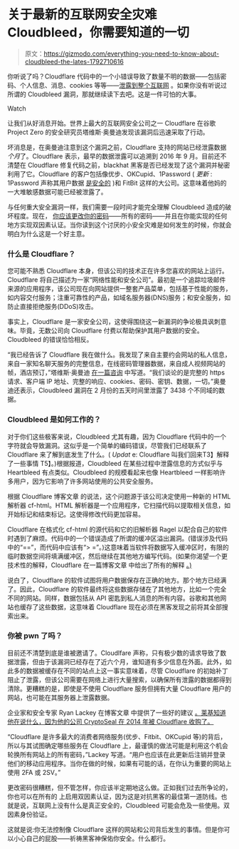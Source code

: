 # 关于最新的互联网安全灾难 Cloudbleed，你需要知道的一切

> 原文：<https://gizmodo.com/everything-you-need-to-know-about-cloudbleed-the-lates-1792710616>

你听说了吗？Cloudflare 代码中的一个小错误导致了数量不明的数据——包括密码、个人信息、消息、cookies 等等——[泄露到整个互联网](https://www.theregister.co.uk/2017/02/24/cloudbleed_buffer_overflow_bug_spaffs_personal_data/) 。如果你没有听说过所谓的 Cloudbleed 漏洞，那就继续读下去吧。这是一件可怕的大事。

Watch

让我们从好消息开始。世界上最大的互联网安全公司之一 Cloudflare 在谷歌 Project Zero 的安全研究员塔维斯·奥曼迪发现该漏洞后迅速采取了行动。

坏消息是，在奥曼迪注意到这个漏洞之前，Cloudflare 支持的网站已经泄露数据*个月*了。Cloudflare 表示，最早的数据泄露可以追溯到 2016 年 9 月。目前还不清楚在 Cloudflare 修复代码之前，blackhat 黑客是否已经发现了这个漏洞并秘密利用了它。Cloudflare 的客户包括像优步、OKCupid、1Password ( *更新* : 1Password 声称其用户数据 [是安全的](https://blog.agilebits.com/2017/02/23/three-layers-of-encryption-keeps-you-safe-when-ssltls-fails/) )和 FitBit 这样的大公司。这意味着他妈的一大堆敏感数据可能已经被泄露了。

与任何重大安全漏洞一样，我们需要一段时间才能完全理解 Cloudbleed 造成的破坏程度。现在， [你应该更改你的密码](https://gizmodo.com/cloudbleed-password-memory-leak-cloudflare-1792709635)——所有的密码——并且在你能实现的任何地方实现双因素认证。当你读到这个讨厌的小安全灾难是如何发生的时候，你就会明白为什么这是一个好主意。

### 什么是 Cloudflare？

您可能不熟悉 Cloudflare 本身，但该公司的技术正在许多您喜欢的网站上运行。Cloudflare 将自己描述为一家“网络性能和安全公司”。最初是一个追踪垃圾邮件来源的应用程序，该公司现在向网站提供一整套产品菜单，包括基于性能的服务，如内容交付服务；注重可靠性的产品，如域名服务器(DNS)服务；和安全服务，如防止直接拒绝服务(DDoS)攻击。

事实上，Cloudflare 是一家安全公司，这使得围绕这一新漏洞的争论极具讽刺意味。毕竟，无数公司向 Cloudflare 付费以帮助保护其用户数据的安全。Cloudbleed 的错误恰恰相反。

“我已经告诉了 Cloudflare 我在做什么。我发现了来自主要约会网站的私人信息，来自一家知名聊天服务的完整信息，在线密码管理器数据，来自成人视频网站的帧，酒店预订，”塔维斯·奥曼迪 [在一篇咨询](https://bugs.chromium.org/p/project-zero/issues/detail?id=1139) 中写道。“我们谈论的是完整的 https 请求、客户端 IP 地址、完整的响应、cookies、密码、密钥、数据，一切。”奥曼迪还表示，Cloudbleed 漏洞在 2 月份的五天时间里泄露了 3438 个不同域的数据。

### Cloudbleed 是如何工作的？

对于你们这些极客来说，Cloudbleed 尤其有趣，因为 Cloudflare 代码中的一个字符就会导致漏洞。这似乎是一个简单的编码错误，尽管我们已经联系了 Cloudflare 来了解到底发生了什么。( *Updat* e: Cloudflare 叫我们回来T3】解释了一些事情 T5】。)根据报道，Cloudbleed 在某些过程中泄露信息的方式似乎与 Heartbleed 有点类似。Cloudbleed 的规模看起来也像 Heartbleed 一样影响许多用户，因为它影响了许多网站使用的公共安全服务。

根据 Cloudflare 博客文章 的说法，这个问题源于该公司决定使用一种新的 HTML 解析器 cf-html。HTML 解析器是一个应用程序，它扫描代码以提取相关信息，如开始标记和结束标记。这使得修改代码更加容易。

Cloudflare 在格式化 cf-html 的源代码和它的旧解析器 Ragel 以配合自己的软件时遇到了麻烦。代码中的一个错误造成了所谓的缓冲区溢出漏洞。(错误涉及代码中的“==”，而代码中应该有“> =”。)这意味着当软件将数据写入缓冲区时，有限的临时数据空间将填满缓冲区，然后继续在其他地方编写代码。(如果你渴望一个更技术性的解释，Cloudflare 在一篇博客文章 中给出了所有的解释 [。)](https://blog.cloudflare.com/incident-report-on-memory-leak-caused-by-cloudflare-parser-bug/)

说白了，Cloudflare 的软件试图将用户数据保存在正确的地方。那个地方已经满了。因此，Cloudflare 的软件最终将这些数据存储在了其他地方，比如一个完全不同的网站。同样，数据包括从 API 密匙到私人消息的所有内容。谷歌和其他网站也缓存了这些数据，这意味着 Cloudflare 现在必须在黑客发现之前将其全部搜索出来。

### 你被 pwn 了吗？

目前还不清楚到底是谁被邀请了。Cloudlfare 声称，只有极少数的请求导致了数据泄露，但由于该漏洞已经存在了近六个月，谁知道有多少信息在外面。此外，如此多的数据被缓存在不同的站点上这一事实意味着，尽管 Cloudflare 的初始补丁阻止了泄露，但该公司需要在网络上进行大量搜索，以确保所有泄露的数据都得到清除。更糟糕的是，即使是不使用 Cloudflare 服务但拥有大量 Cloudflare 用户的网站，也可能在其服务器上泄露数据。

企业家和安全专家 Ryan Lackey 在博客文章 中提供了一些好的建议 [。莱基知道他在说什么，因为他的公司 CryptoSeal 在 2014 年被 Cloudflare 收购了。](https://medium.com/@octal/cloudbleed-how-to-deal-with-it-150e907fd165#.3dzt5g3zx)

“Cloudflare 是许多最大的消费者网络服务(优步、Fitbit、OKCupid 等)的背后，所以与其试图确定哪些服务在 Cloudflare 上，最谨慎的做法可能是利用这个机会轮换所有网站上的所有密码，”Lackey 写道。“用户也应该在此更新后注销并登录他们的移动应用程序。当你在做的时候，如果有可能的话，在你认为重要的网站上使用 2FA 或 2SV。”

更改密码很糟糕，但不管怎样，你应该半定期地这么做。正如我们过去所争论的，你也可以在所有的 上启用双因素认证，因为这是对抗黑客的最佳第一道防线。也就是说，互联网上没有什么是真正安全的，Cloudbleed 可能会危及一些使用。双因素身份验证。

这就是说:你无法控制像 Cloudflare 这样的网站和公司背后发生的事情。但是你可以小心自己的屁股——祈祷黑客神保佑你安全。什么都行。